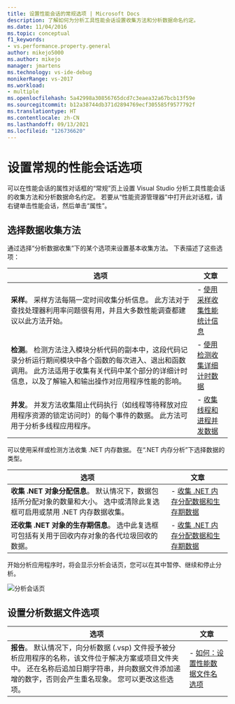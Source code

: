 ```yaml
---
title: 设置性能会话的常规选项 | Microsoft Docs
description: 了解如何为分析工具性能会话设置收集方法和分析数据命名约定。
ms.date: 11/04/2016
ms.topic: conceptual
f1_keywords:
- vs.performance.property.general
author: mikejo5000
ms.author: mikejo
manager: jmartens
ms.technology: vs-ide-debug
monikerRange: vs-2017
ms.workload:
- multiple
ms.openlocfilehash: 5a42998a30856765dcd7c3eaea32a67bcb13f59e
ms.sourcegitcommit: b12a38744db371d2894769ecf305585f9577792f
ms.translationtype: HT
ms.contentlocale: zh-CN
ms.lasthandoff: 09/13/2021
ms.locfileid: "126736620"
---
```

# <a name="set-general-performance-session-options"></a>设置常规的性能会话选项

可以在性能会话的属性对话框的“常规”页上设置 Visual Studio 分析工具性能会话的收集方法和分析数据命名约定。 若要从“性能资源管理器”中打开此对话框，请右键单击性能会话，然后单击“属性”。

## <a name="choosing-data-collection-methods"></a>选择数据收集方法

通过选择“分析数据收集”下的某个选项来设置基本收集方法。 下表描述了这些选项：

|选项|文章|
|-|-|
|**采样**。 采样方法每隔一定时间收集分析信息。 此方法对于查找处理器利用率问题很有用，并且大多数性能调查都建议以此方法开始。|- [使用采样收集性能统计信息](../profiling/collecting-performance-statistics-by-using-sampling.md)|
|**检测**。 检测方法注入模块分析代码的副本中，这段代码记录分析运行期间模块中各个函数的每次进入、退出和函数调用。 此方法适用于收集有关代码中某个部分的详细计时信息，以及了解输入和输出操作对应用程序性能的影响。|- [使用检测收集详细计时数据](../profiling/collecting-detailed-timing-data-by-using-instrumentation.md)|
|**并发**。 并发方法收集阻止代码执行（如线程等待释放对应用程序资源的锁定访问时）的每个事件的数据。 此方法可用于分析多线程应用程序。|- [收集线程和进程并发数据](../profiling/collecting-thread-and-process-concurrency-data.md)|

 可以使用采样或检测方法收集 .NET 内存数据。 在“.NET 内存分析”下选择数据的类型。

|选项|文章|
|-|-|
|**收集 .NET 对象分配信息**。 默认情况下，数据包括所分配对象的数量和大小。 选中或清除此复选框可启用或禁用 .NET 内存数据收集。 |- [收集 .NET 内存分配数据和生存期数据](../profiling/collecting-dotnet-memory-allocation-and-lifetime-data.md)|
|**还收集 .NET 对象的生存期信息**。 选中此复选框可包括有关用于回收内存对象的各代垃圾回收的数据。|- [收集 .NET 内存分配数据和生存期数据](../profiling/collecting-dotnet-memory-allocation-and-lifetime-data.md) |

 开始分析应用程序时，将会显示分析会话页，您可以在其中暂停、继续和停止分析。

 ![分析会话页](../profiling/media/prof_profilingsessionpage.png "PROF_ProfilingSessionPage")

## <a name="set-profiling-data-file-options"></a>设置分析数据文件选项

|选项|文章|
|-|-|
|**报告**。 默认情况下，向分析数据 (.vsp) 文件授予被分析应用程序的名称，该文件位于解决方案或项目文件夹中。 还在名称后追加日期字符串，并向数据文件添加递增的数字，否则会产生重名现象。 您可以更改这些选项。|- [如何：设置性能数据文件名选项](../profiling/how-to-set-performance-data-file-name-options.md)|
